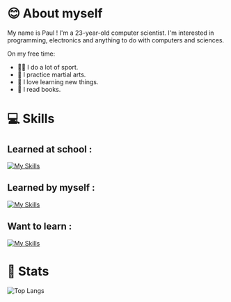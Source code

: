 
# 😊 About myself
My name is Paul ! I'm a 23-year-old computer scientist.
I'm interested in programming, electronics and anything to do with computers and sciences.

On my free time:
* 🏋️‍♂️ I do a lot of sport.
* 🥊 I practice martial arts.
* 🌌 I love learning new things.
* 📖 I read books.


# 💻 Skills

## Learned at school :

[![My Skills](https://skillicons.dev/icons?i=js,html,css,php,java,powershell,docker,git,windows)](https://skillicons.dev)

## Learned by myself :

[![My Skills](https://skillicons.dev/icons?i=py,c,cpp,go,arduino,nodejs)](https://skillicons.dev)

## Want to learn  :

[![My Skills](https://skillicons.dev/icons?i=rust,ruby,react,linux,vue)](https://skillicons.dev)

# 📱 Stats
![Top Langs](https://github-readme-stats.vercel.app/api/top-langs/?username=paulHinfo&theme=tokyonight)



